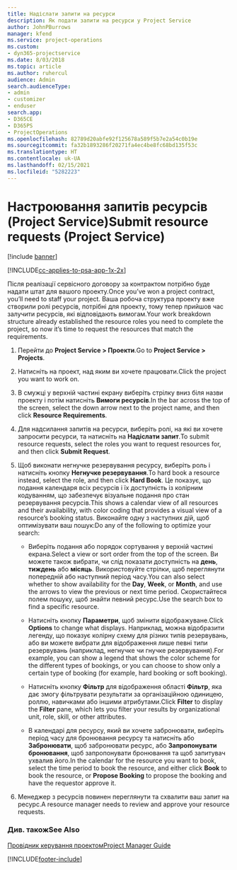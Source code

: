 ```yaml
---
title: Надіслати запити на ресурси
description: Як подати запити на ресурси у Project Service
author: JohnPBurrows
manager: kfend
ms.service: project-operations
ms.custom:
- dyn365-projectservice
ms.date: 8/03/2018
ms.topic: article
ms.author: ruhercul
audience: Admin
search.audienceType:
- admin
- customizer
- enduser
search.app:
- D365CE
- D365PS
- ProjectOperations
ms.openlocfilehash: 82789d20abfe92f125678a589f5b7e2a54c0b19e
ms.sourcegitcommit: fa32b1893286f20271fa4ec4be8fc68bd135f53c
ms.translationtype: HT
ms.contentlocale: uk-UA
ms.lasthandoff: 02/15/2021
ms.locfileid: "5282223"
---
```

# <a name="submit-resource-requests-project-service"></a><span data-ttu-id="5c272-103">Настроювання запитів ресурсів (Project Service)</span><span class="sxs-lookup"><span data-stu-id="5c272-103">Submit resource requests (Project Service)</span></span>

[!include [banner](../includes/psa-now-project-operations.md)]

[!INCLUDE[cc-applies-to-psa-app-1x-2x](../includes/cc-applies-to-psa-app-1x-2x.md)]

<span data-ttu-id="5c272-104">Після реалізації сервісного договору за контрактом потрібно буде надати штат для вашого проекту.</span><span class="sxs-lookup"><span data-stu-id="5c272-104">Once you’ve won a project contract, you’ll need to staff your project.</span></span> <span data-ttu-id="5c272-105">Ваша робоча структура проекту вже створили ролі ресурсів, потрібні для проекту, тому тепер прийшов час залучити ресурсів, які відповідають вимогам.</span><span class="sxs-lookup"><span data-stu-id="5c272-105">Your work breakdown structure already established the resource roles you need to complete the project, so now it’s time to request the resources that match the requirements.</span></span>  
  
1.  <span data-ttu-id="5c272-106">Перейти до **Project Service > Проекти**.</span><span class="sxs-lookup"><span data-stu-id="5c272-106">Go to **Project Service > Projects**.</span></span>  
  
2.  <span data-ttu-id="5c272-107">Натисніть на проект, над яким ви хочете працювати.</span><span class="sxs-lookup"><span data-stu-id="5c272-107">Click the project you want to work on.</span></span>  
  
3.  <span data-ttu-id="5c272-108">В смужці у верхній частині екрану виберіть стрілку вниз біля назви проекту і потім натисніть **Вимоги ресурсів**.</span><span class="sxs-lookup"><span data-stu-id="5c272-108">In the bar across the top of the screen, select the down arrow next to the project name, and then click **Resource Requirements**.</span></span>  
  
4.  <span data-ttu-id="5c272-109">Для надсилання запитів на ресурси, виберіть ролі, на які ви хочете запросити ресурси, та натисніть на **Надіслати запит**.</span><span class="sxs-lookup"><span data-stu-id="5c272-109">To submit resource requests, select the roles you want to request resources for, and then click **Submit Request**.</span></span>  
  
5.  <span data-ttu-id="5c272-110">Щоб виконати негнучке резервування ресурсу, виберіть роль і натисніть кнопку **Негнучке резервування**.</span><span class="sxs-lookup"><span data-stu-id="5c272-110">To hard book a resource instead, select the role, and then click **Hard Book**.</span></span> <span data-ttu-id="5c272-111">Це показує, що подання календаря всіх ресурсів і їх доступність із колірним кодуванням, що забезпечує візуальне подання про стан резервування ресурсів.</span><span class="sxs-lookup"><span data-stu-id="5c272-111">This shows a calendar view of all resources and their availability, with color coding that provides a visual view of a resource’s booking status.</span></span> <span data-ttu-id="5c272-112">Виконайте одну з наступних дій, щоб оптимізувати ваш пошук:</span><span class="sxs-lookup"><span data-stu-id="5c272-112">Do any of the following to optimize your search:</span></span>  
  
    -   <span data-ttu-id="5c272-113">Виберіть подання або порядок сортування у верхній частині екрана.</span><span class="sxs-lookup"><span data-stu-id="5c272-113">Select a view or sort order from the top of the screen.</span></span> <span data-ttu-id="5c272-114">Ви можете також вибрати, чи слід показати доступність на **день**, **тиждень** або **місяць**. Використовуйте стрілки, щоб переглянути попередній або наступний період часу.</span><span class="sxs-lookup"><span data-stu-id="5c272-114">You can also select whether to show availability for the **Day**, **Week**, or **Month**, and use the arrows to view the previous or next time period.</span></span> <span data-ttu-id="5c272-115">Скористайтеся полем пошуку, щоб знайти певний ресурс.</span><span class="sxs-lookup"><span data-stu-id="5c272-115">Use the search box to find a specific resource.</span></span>  
  
    -   <span data-ttu-id="5c272-116">Натисніть кнопку **Параметри**, щоб змінити відображуване.</span><span class="sxs-lookup"><span data-stu-id="5c272-116">Click **Options** to change what displays.</span></span> <span data-ttu-id="5c272-117">Наприклад, можна відобразити легенду, що показує колірну схему для різних типів резервувань, або ви можете вибрати для відображення лише певні типи резервувань (наприклад, негнучке чи гнучке резервування).</span><span class="sxs-lookup"><span data-stu-id="5c272-117">For example, you can show a legend that shows the color scheme for the different types of bookings, or you can choose to show only a certain type of booking (for example, hard booking or soft booking).</span></span>  
  
    -   <span data-ttu-id="5c272-118">Натисніть кнопку **Фільтр** для відображення області **Фільтр**, яка дає змогу фільтрувати результати за організаційною одиницею, роллю, навичками або іншими атрибутами.</span><span class="sxs-lookup"><span data-stu-id="5c272-118">Click **Filter** to display the **Filter** pane, which lets you filter your results by organizational unit, role, skill, or other attributes.</span></span>  
  
    -   <span data-ttu-id="5c272-119">В календарі для ресурсу, який ви хочете забронювати, виберіть період часу для бронювання ресурсу та натисніть або **Забронювати**, щоб забронювати ресурс, або **Запропонувати бронювання**, щоб запропонувати бронювання та щоб запитувач ухвалив його.</span><span class="sxs-lookup"><span data-stu-id="5c272-119">In the calendar for the resource you want to book, select the time period to book the resource, and either click **Book** to book the resource, or **Propose Booking** to propose the booking and have the requestor approve it.</span></span>  
  
6.  <span data-ttu-id="5c272-120">Менеджер з ресурсів повинен переглянути та схвалити ваш запит на ресурс.</span><span class="sxs-lookup"><span data-stu-id="5c272-120">A resource manager needs to review and approve your resource requests.</span></span>  
  
### <a name="see-also"></a><span data-ttu-id="5c272-121">Див. також</span><span class="sxs-lookup"><span data-stu-id="5c272-121">See Also</span></span>  
 [<span data-ttu-id="5c272-122">Провідник керування проектом</span><span class="sxs-lookup"><span data-stu-id="5c272-122">Project Manager Guide</span></span>](../psa/project-manager-guide.md)


[!INCLUDE[footer-include](../includes/footer-banner.md)]